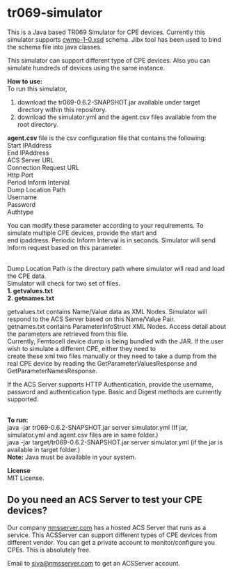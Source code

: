 tr069-simulator
===============

This is a Java based TR069 Simulator for CPE devices. Currently this simulator supports <a href="http://www.broadband-forum.org/cwmp/cwmp-1-0.xsd">cwmp-1-0.xsd</a>
schema. Jibx tool has been used to bind the schema file into java classes.

This simulator can support different type of CPE devices. Also you can simulate hundreds of devices using the same instance.

<b>How to use:</b><br>
To run this simulator,<br> 
1. download the tr069-0.6.2-SNAPSHOT.jar available under target directory within this repository.<br>
2. download the simulator.yml and the agent.csv files available from the root directory.<br>

<b>agent.csv</b> file is the csv configuration file that contains the following:<br>
Start IPAddress <br> 
End IPAddress<br>
ACS Server URL<br>
Connection Request URL<br>
Http Port<br>
Period Inform Interval<br>
Dump Location Path<br>
Username<br>
Password<br>
Authtype<br>

You can modify these parameter according to your requirements. To simulate multiple CPE devices, provide the start and<br>
end ipaddress. Periodic Inform Interval is in seconds. Simulator will send Inform request based on this parameter.<br><br> 

Dump Location Path is the directory path where simulator will read and load the CPE data. <br>
Simulator will check for two set of files.<br>
<b>1. getvalues.txt</b><br>
<b>2. getnames.txt</b><br>

getvalues.txt contains Name/Value data as XML Nodes. Simulator will respond to the ACS Server based on this Name/Value Pair.<br>
getnames.txt contains ParameterInfoStruct XML Nodes. Access detail about the parameters are retrieved from this file.
<br>
Currently, Femtocell device dump is being bundled with the JAR. If the user wish to simulate a different CPE, either they need to <br>
create these xml two files manually or they need to take a dump from the real CPE device by reading the GetParameterValuesResponse
and GetParameterNamesResponse.<br>

If the ACS Server supports HTTP Authentication, provide the username, password and authentication type. Basic and Digest 
methods are currently supported.<br><br>

<b>To run:</b><br>
java -jar tr069-0.6.2-SNAPSHOT.jar server simulator.yml  (If jar, simulator.yml and agent.csv files are in same folder.)<br> 
java -jar target/tr069-0.6.2-SNAPSHOT.jar server simulator.yml  (if the jar is available in target folder.)<br>
<b>Note:</b> Java must be available in your system.<br>

<b>License</b><br>
MIT License.<br>

<h2>Do you need an ACS Server to test your CPE devices?</h2>
Our company <a href="http://nmsserver.com">nmsserver.com</a> has a hosted ACS Server that runs as a service. This ACSServer
can support different types of CPE devices from different vendor. You can get a private account to monitor/configure 
you CPEs. This is absolutely free.<br>

Email to siva@nmsserver.com to get an ACSServer account. 




